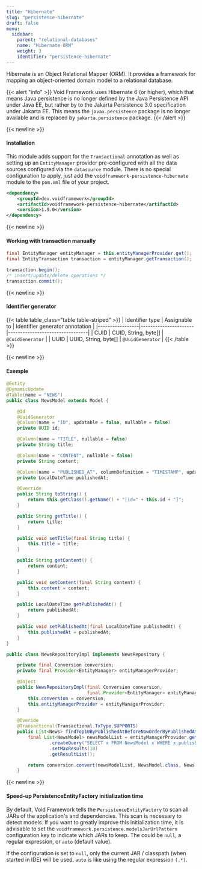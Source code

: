 ```yaml
---
title: "Hibernate"
slug: "persistence-hibernate"
draft: false
menu:
  sidebar:
    parent: "relational-databases"
    name: "Hibernate ORM"
    weight: 3
    identifier: "persistence-hibernate"
---
```


Hibernate is an Object Relational Mapper (ORM). It provides a framework for mapping an object-oriented domain model to a relational database.

{{< alert "info" >}}
Void Framework uses Hibernate 6 (or higher), which that means Java persistence is no longer defined by the Java Persistence API under Java EE, but rather by to the Jakarta Persistence 3.0 specification under Jakarta EE. This means the <code>javax.persistence</code> package is no longer available and is replaced by <code>jakarta.persistence</code> package.
{{< /alert >}}


{{< newline >}}
#### Installation

This module adds support for the `Transactional` annotation as well as setting up an `EntityManager` provider pre-configured with all the data sources configured via the `datasource` module. There is no special configuration to apply, just add the `voidframework-persistence-hibernate` module to the `pom.xml` file of your project.

```xml
<dependency>
    <groupId>dev.voidframework</groupId>
    <artifactId>voidframework-persistence-hibernate</artifactId>
    <version>1.9.0</version>
</dependency>
```



{{< newline >}}
#### Working with transaction manually

```java
final EntityManager entityManager = this.entityManagerProvider.get();
final EntityTransaction transaction = entityManager.getTransaction();

transaction.begin();
/* insert/update/delete operations */
transaction.commit();
```



{{< newline >}}
#### Identifier generator

{{< table table_class="table table-striped" >}}
| Identifier type | Assignable to        | Identifier generator annotation |
|-----------------|----------------------|---------------------------------|
| CUID            | CUID, String, byte[] | `@CuidGenerator`                |
| UUID            | UUID, String, byte[] | `@UuidGenerator`                |
{{< /table >}}



{{< newline >}}
#### Exemple
```java
@Entity
@DynamicUpdate
@Table(name = "NEWS")
public class NewsModel extends Model {

    @Id
    @UuidGenerator
    @Column(name = "ID", updatable = false, nullable = false)
    private UUID id;

    @Column(name = "TITLE", nullable = false)
    private String title;

    @Column(name = "CONTENT", nullable = false)
    private String content;

    @Column(name = "PUBLISHED_AT", columnDefinition = "TIMESTAMP", updatable = false, nullable = false)
    private LocalDateTime publishedAt;

    @Override
    public String toString() {
        return this.getClass().getName() + "[id=" + this.id + "]";
    }

    public String getTitle() {
        return title;
    }

    public void setTitle(final String title) {
        this.title = title;
    }

    public String getContent() {
        return content;
    }

    public void setContent(final String content) {
        this.content = content;
    }

    public LocalDateTime getPublishedAt() {
        return publishedAt;
    }

    public void setPublishedAt(final LocalDateTime publishedAt) {
        this.publishedAt = publishedAt;
    }
}
```

```java
public class NewsRepositoryImpl implements NewsRepository {

    private final Conversion conversion;
    private final Provider<EntityManager> entityManagerProvider;

    @Inject
    public NewsRepositoryImpl(final Conversion conversion,
                              final Provider<EntityManager> entityManagerProvider) {
        this.conversion = conversion;
        this.entityManagerProvider = entityManagerProvider;
    }

    @Overide
    @Transactional(Transactional.TxType.SUPPORTS)
    public List<News> findTop10ByPublishedAtBeforeNowOrderByPublishedAtDesc() {
        final List<NewsModel> newsModelList = entityManagerProvider.get()
                .createQuery("SELECT x FROM NewsModel x WHERE x.publishedAt <= CURRENT_TIMESTAMP ORDER BY x.publishedAt DESC, x.id ASC", NewsModel.class)
                .setMaxResults(10)
                .getResultList();

        return conversion.convert(newsModelList, NewsModel.class, News.class);
    }
```



{{< newline >}}
#### Speed-up PersistenceEntityFactory initialization time
By default, Void Framework tells the `PersistenceEntityFactory` to scan all JARs of the application's and dependencies. This scan is necessary to detect models. If you want to greatly improve this initialization time, it is advisable to set the `voidframework.persistence.modelsJarUrlPattern` configuration key to indicate which JARs to keep. The could be `null`, a regular expression, or `auto` (default value).

If the configuration is set to `null`, only the current JAR / classpath (when started in IDE) will be used. `auto` is like using the regular expression `(.*)`.
